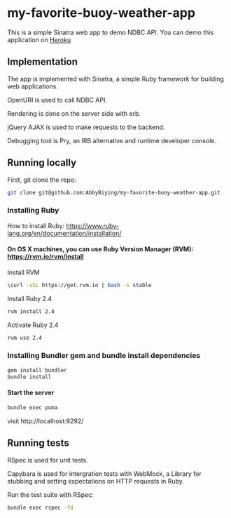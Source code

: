 # my-favorite-buoy-weather-app
 
This is a simple Sinatra web app to demo NDBC API.
You can demo this application on [Heroku](https://my-favorite-buoy-weather-app.herokuapp.com/)

## Implementation
 
The app is implemented with Sinatra, a simple Ruby framework for building web applications.
  
OpenURI is used to call NDBC API.

Rendering is done on the server side with erb.

jQuery AJAX is used to make requests to the backend.

Debugging tool is Pry, an IRB alternative and runtime developer console.

## Running locally

First, git clone the repo:
```sh
git clone git@github.com:AbbyBiying/my-favorite-buoy-weather-app.git
```

### Installing Ruby
How to install Ruby: https://www.ruby-lang.org/en/documentation/installation/
 

#### On OS X machines, you can use Ruby Version Manager (RVM): https://rvm.io/rvm/install

Install RVM
```sh
\curl -sSL https://get.rvm.io | bash -s stable
```

Install Ruby 2.4
```sh
rvm install 2.4
```

Activate Ruby 2.4
```sh
rvm use 2.4
```

###  Installing Bundler gem and bundle install dependencies

```sh
gem install bundler
bundle install
```
#### Start the server
```sh
bundle exec puma
```
visit http://localhost:9292/

## Running tests
RSpec is used for unit tests. 

Capybara is used for intergration tests with WebMock, a Library for stubbing and setting expectations on HTTP requests in Ruby.

Run the test suite with RSpec:
```sh
bundle exec rspec -fd
```
